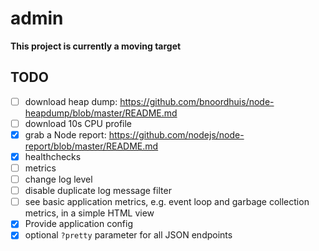 # admin

**This project is currently a moving target**

## TODO
 - [ ] download heap dump: https://github.com/bnoordhuis/node-heapdump/blob/master/README.md
 - [ ] download 10s CPU profile
 - [x] grab a Node report: https://github.com/nodejs/node-report/blob/master/README.md
 - [x] healthchecks
 - [ ] metrics
 - [ ] change log level
 - [ ] disable duplicate log message filter
 - [ ] see basic application metrics, e.g. event loop and garbage collection metrics, in a simple HTML view
 - [x] Provide application config
 - [x] optional `?pretty` parameter for all JSON endpoints

